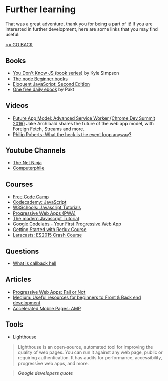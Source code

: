 # Further learning

That was a great adventure, thank you for being a part of it! If you are interested in further development, here are some links that you may find useful:

[<= GO BACK ](../README.md)

## Books

* [You Don't Know JS (book series)](https://github.com/getify/You-Dont-Know-JS) by Kyle Simpson
* [The node Beginner books](https://www.nodebeginner.org/)
* [Eloquent JavaScript: Second Edition](http://eloquentjavascript.net/)
* [One free daily ebook](https://www.packtpub.com/packt/offers/free-learning) by Pakt

## Videos

* [Future App Model: Advanced Service Worker (Chrome Dev Summit 2016)](https://www.youtube.com/watch?v=J2dOTKBoTL4)
Jake Archibald shares the future of the web app model, with Foreign Fetch, Streams and more.
* [Philip Roberts: What the heck is the event loop anyway?](https://www.youtube.com/watch?v=8aGhZQkoFbQ1)

## Youtube Channels

* [The Net Ninja](https://www.youtube.com/channel/UCW5YeuERMmlnqo4oq8vwUpg/playlists)
* [Computerphile](https://www.youtube.com/user/Computerphile)

## Courses

* [Free Code Camp](https://www.freecodecamp.org)
* [Codecademy: JavaScript](https://www.codecademy.com/learn/introduction-to-javascript)
* [W3Schools: Javascript Tutorials](https://www.w3schools.com/js/)
* [Progressive Web Apps (PWA)](https://www.writesoftware.org/course/progressive-web-apps)
* [The modern Javascript Tutorial](https://javascript.info/)
* [Google Codelabs - Your First Progressive Web App](https://codelabs.developers.google.com/codelabs/your-first-pwapp/index.html?index=..%2F..%2Fgdd17#0)
* [Getting Started with Redux Course](https://egghead.io/courses/getting-started-with-redux)
* [Laracasts: ES2015 Crash Course](https://laracasts.com/series/es6-cliffsnotes)

## Questions

* [What is callback hell](https://www.quora.com/What-is-callback-hell)

## Articles

* [Progressive Web Apps: Fail or Not](https://simpleprogrammer.com/2017/11/08/progressive-web-applications/)
* [Medium: Useful resources for beginners to Front & Back end development](https://medium.com/@emregozel/useful-resources-for-beginners-to-front-end-development-2b110499628e)
* [Accelerated Mobile Pages: AMP](https://www.ampproject.org/)

## Tools

* [Lighthouse](https://developers.google.com/web/tools/lighthouse/)

> Lighthouse is an open-source, automated tool for improving the quality of web pages. You can run it against any web page, public or requiring authentication. It has audits for performance, accessibility, progressive web apps, and more.

> **_Google developers quote_**
